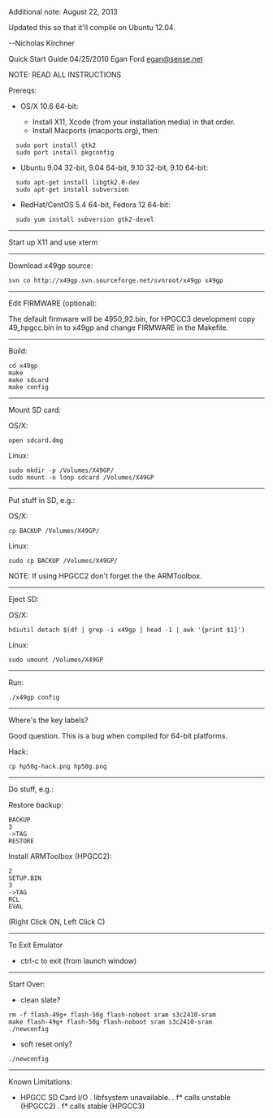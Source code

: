 Additional note: August 22, 2013

Updated this so that it'll compile on Ubuntu 12.04.

--Nicholas Kirchner

Quick Start Guide
04/25/2010
Egan Ford <egan@sense.net>

NOTE: READ ALL INSTRUCTIONS

Prereqs:

* OS/X 10.6 64-bit:

  * Install X11, Xcode (from your installation media) in that order.
  * Install Macports (macports.org), then:

```
  sudo port install gtk2
  sudo port install pkgconfig
```

* Ubuntu 9.04 32-bit, 9.04 64-bit, 9.10 32-bit, 9.10 64-bit:

```
  sudo apt-get install libgtk2.0-dev
  sudo apt-get install subversion
```

* RedHat/CentOS 5.4 64-bit, Fedora 12 64-bit:

```
  sudo yum install subversion gtk2-devel
```

------------------------------------------------------------------------

Start up X11 and use xterm

------------------------------------------------------------------------

Download x49gp source:

```
svn co http://x49gp.svn.sourceforge.net/svnroot/x49gp x49gp
```

------------------------------------------------------------------------

Edit FIRMWARE (optional):

The default firmware will be 4950_92.bin, for HPGCC3 development copy
49_hpgcc.bin in to x49gp and change FIRMWARE in the Makefile.

------------------------------------------------------------------------

Build:

```
cd x49gp
make
make sdcard
make config
```

------------------------------------------------------------------------

Mount SD card:

OS/X:

```
open sdcard.dmg
```

Linux:

```
sudo mkdir -p /Volumes/X49GP/
sudo mount -o loop sdcard /Volumes/X49GP
```

------------------------------------------------------------------------

Put stuff in SD, e.g.:

OS/X:

```
cp BACKUP /Volumes/X49GP/
```

Linux:

```
sudo cp BACKUP /Volumes/X49GP/
```

NOTE:  If using HPGCC2 don't forget the the ARMToolbox.

------------------------------------------------------------------------

Eject SD:

OS/X:

```
hdiutil detach $(df | grep -i x49gp | head -1 | awk '{print $1}')
```

Linux:

```
sudo umount /Volumes/X49GP
```

------------------------------------------------------------------------

Run:

```
./x49gp config
```

------------------------------------------------------------------------

Where's the key labels?

Good question.  This is a bug when compiled for 64-bit platforms.

Hack:

```
cp hp50g-hack.png hp50g.png
```

------------------------------------------------------------------------

Do stuff, e.g.:

Restore backup:

```
BACKUP
3
->TAG
RESTORE
```

Install ARMToolbox (HPGCC2):

```
2
SETUP.BIN
3
->TAG
RCL
EVAL
```
(Right Click ON, Left Click C)

------------------------------------------------------------------------

To Exit Emulator

* ctrl-c to exit (from launch window)

------------------------------------------------------------------------

Start Over:

* clean slate?

```
rm -f flash-49g+ flash-50g flash-noboot sram s3c2410-sram
make flash-49g+ flash-50g flash-noboot sram s3c2410-sram
./newconfig
```

* soft reset only?

```
./newconfig
```

------------------------------------------------------------------------

Known Limitations:

* HPGCC SD Card I/O
  . libfsystem unavailable.
  . f* calls unstable (HPGCC2)
  . f* calls stable (HPGCC3)
